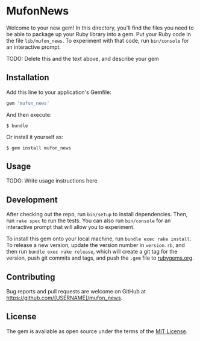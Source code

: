 # MufonNews

Welcome to your new gem! In this directory, you'll find the files you need to be able to package up your Ruby library into a gem. Put your Ruby code in the file `lib/mufon_news`. To experiment with that code, run `bin/console` for an interactive prompt.

TODO: Delete this and the text above, and describe your gem

## Installation

Add this line to your application's Gemfile:

```ruby
gem 'mufon_news'
```

And then execute:

    $ bundle

Or install it yourself as:

    $ gem install mufon_news

## Usage

TODO: Write usage instructions here

## Development

After checking out the repo, run `bin/setup` to install dependencies. Then, run `rake spec` to run the tests. You can also run `bin/console` for an interactive prompt that will allow you to experiment.

To install this gem onto your local machine, run `bundle exec rake install`. To release a new version, update the version number in `version.rb`, and then run `bundle exec rake release`, which will create a git tag for the version, push git commits and tags, and push the `.gem` file to [rubygems.org](https://rubygems.org).

## Contributing

Bug reports and pull requests are welcome on GitHub at https://github.com/[USERNAME]/mufon_news.

## License

The gem is available as open source under the terms of the [MIT License](https://opensource.org/licenses/MIT).
